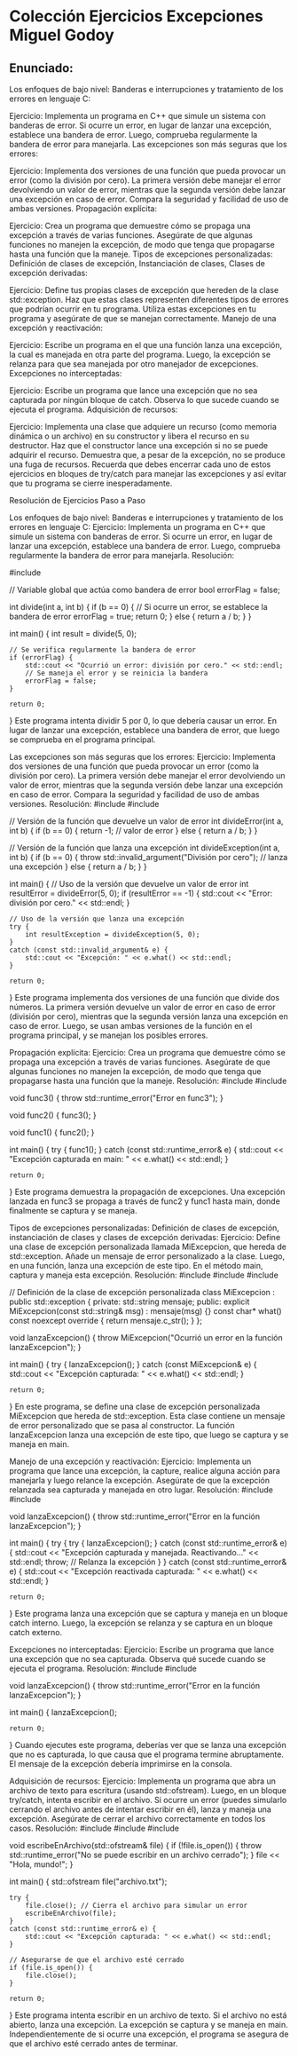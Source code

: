 # Colección Ejercicios Excepciones Miguel Godoy

## Enunciado:
Los enfoques de bajo nivel: Banderas e interrupciones y tratamiento de los errores en lenguaje C:

Ejercicio: Implementa un programa en C++ que simule un sistema con banderas de error. Si ocurre un error, en lugar de lanzar una excepción, establece una bandera de error. Luego, comprueba regularmente la bandera de error para manejarla.
Las excepciones son más seguras que los errores:

Ejercicio: Implementa dos versiones de una función que pueda provocar un error (como la división por cero). La primera versión debe manejar el error devolviendo un valor de error, mientras que la segunda versión debe lanzar una excepción en caso de error. Compara la seguridad y facilidad de uso de ambas versiones.
Propagación explícita:

Ejercicio: Crea un programa que demuestre cómo se propaga una excepción a través de varias funciones. Asegúrate de que algunas funciones no manejen la excepción, de modo que tenga que propagarse hasta una función que la maneje.
Tipos de excepciones personalizadas: Definición de clases de excepción, Instanciación de clases, Clases de excepción derivadas:

Ejercicio: Define tus propias clases de excepción que hereden de la clase std::exception. Haz que estas clases representen diferentes tipos de errores que podrían ocurrir en tu programa. Utiliza estas excepciones en tu programa y asegúrate de que se manejan correctamente.
Manejo de una excepción y reactivación:

Ejercicio: Escribe un programa en el que una función lanza una excepción, la cual es manejada en otra parte del programa. Luego, la excepción se relanza para que sea manejada por otro manejador de excepciones.
Excepciones no interceptadas:

Ejercicio: Escribe un programa que lance una excepción que no sea capturada por ningún bloque de catch. Observa lo que sucede cuando se ejecuta el programa.
Adquisición de recursos:

Ejercicio: Implementa una clase que adquiere un recurso (como memoria dinámica o un archivo) en su constructor y libera el recurso en su destructor. Haz que el constructor lance una excepción si no se puede adquirir el recurso. Demuestra que, a pesar de la excepción, no se produce una fuga de recursos.
Recuerda que debes encerrar cada uno de estos ejercicios en bloques de try/catch para manejar las excepciones y así evitar que tu programa se cierre inesperadamente.

Resolución de Ejercicios Paso a Paso

Los enfoques de bajo nivel: Banderas e interrupciones y tratamiento de los errores en lenguaje C:
Ejercicio: Implementa un programa en C++ que simule un sistema con banderas de error. Si ocurre un error, en lugar de lanzar una excepción, establece una bandera de error. Luego, comprueba regularmente la bandera de error para manejarla.
Resolución:

#include<iostream>

// Variable global que actúa como bandera de error
bool errorFlag = false;

int divide(int a, int b) {
    if (b == 0) {
        // Si ocurre un error, se establece la bandera de error
        errorFlag = true;
        return 0;
    }
    else {
        return a / b;
    }
}

int main() {
    int result = divide(5, 0);

    // Se verifica regularmente la bandera de error
    if (errorFlag) {
        std::cout << "Ocurrió un error: división por cero." << std::endl;
        // Se maneja el error y se reinicia la bandera
        errorFlag = false;
    }

    return 0;
}
Este programa intenta dividir 5 por 0, lo que debería causar un error. En lugar de lanzar una excepción, establece una bandera de error, que luego se comprueba en el programa principal.

Las excepciones son más seguras que los errores:
Ejercicio: Implementa dos versiones de una función que pueda provocar un error (como la división por cero). La primera versión debe manejar el error devolviendo un valor de error, mientras que la segunda versión debe lanzar una excepción en caso de error. Compara la seguridad y facilidad de uso de ambas versiones.
Resolución:
#include<iostream>
#include<stdexcept>

// Versión de la función que devuelve un valor de error
int divideError(int a, int b) {
    if (b == 0) {
        return -1; // valor de error
    }
    else {
        return a / b;
    }
}

// Versión de la función que lanza una excepción
int divideException(int a, int b) {
    if (b == 0) {
        throw std::invalid_argument("División por cero"); // lanza una excepción
    }
    else {
        return a / b;
    }
}

int main() {
    // Uso de la versión que devuelve un valor de error
    int resultError = divideError(5, 0);
    if (resultError == -1) {
        std::cout << "Error: división por cero." << std::endl;
    }

    // Uso de la versión que lanza una excepción
    try {
        int resultException = divideException(5, 0);
    }
    catch (const std::invalid_argument& e) {
        std::cout << "Excepción: " << e.what() << std::endl;
    }

    return 0;
}
Este programa implementa dos versiones de una función que divide dos números. La primera versión devuelve un valor de error en caso de error (división por cero), mientras que la segunda versión lanza una excepción en caso de error. Luego, se usan ambas versiones de la función en el programa principal, y se manejan los posibles errores.

Propagación explícita:
Ejercicio: Crea un programa que demuestre cómo se propaga una excepción a través de varias funciones. Asegúrate de que algunas funciones no manejen la excepción, de modo que tenga que propagarse hasta una función que la maneje.
Resolución:
#include<iostream>
#include<stdexcept>

void func3() {
    throw std::runtime_error("Error en func3");
}

void func2() {
    func3();
}

void func1() {
    func2();
}

int main() {
    try {
        func1();
    }
    catch (const std::runtime_error& e) {
        std::cout << "Excepción capturada en main: " << e.what() << std::endl;
    }

    return 0;
}
Este programa demuestra la propagación de excepciones. Una excepción lanzada en func3 se propaga a través de func2 y func1 hasta main, donde finalmente se captura y se maneja.

Tipos de excepciones personalizadas: Definición de clases de excepción, instanciación de clases y clases de excepción derivadas:
Ejercicio: Define una clase de excepción personalizada llamada MiExcepcion, que hereda de std::exception. Añade un mensaje de error personalizado a la clase. Luego, en una función, lanza una excepción de este tipo. En el método main, captura y maneja esta excepción.
Resolución:
#include<iostream>
#include<exception>
#include<string>

// Definición de la clase de excepción personalizada
class MiExcepcion : public std::exception {
private:
    std::string mensaje;
public:
    explicit MiExcepcion(const std::string& msg) : mensaje(msg) {}
    const char* what() const noexcept override {
        return mensaje.c_str();
    }
};

void lanzaExcepcion() {
    throw MiExcepcion("Ocurrió un error en la función lanzaExcepcion");
}

int main() {
    try {
        lanzaExcepcion();
    }
    catch (const MiExcepcion& e) {
        std::cout << "Excepción capturada: " << e.what() << std::endl;
    }

    return 0;
}
En este programa, se define una clase de excepción personalizada MiExcepcion que hereda de std::exception. Esta clase contiene un mensaje de error personalizado que se pasa al constructor. La función lanzaExcepcion lanza una excepción de este tipo, que luego se captura y se maneja en main.

Manejo de una excepción y reactivación:
Ejercicio: Implementa un programa que lance una excepción, la capture, realice alguna acción para manejarla y luego relance la excepción. Asegúrate de que la excepción relanzada sea capturada y manejada en otro lugar.
Resolución:
#include<iostream>
#include<stdexcept>

void lanzaExcepcion() {
    throw std::runtime_error("Error en la función lanzaExcepcion");
}

int main() {
    try {
        try {
            lanzaExcepcion();
        }
        catch (const std::runtime_error& e) {
            std::cout << "Excepción capturada y manejada. Reactivando..." << std::endl;
            throw; // Relanza la excepción
        }
    }
    catch (const std::runtime_error& e) {
        std::cout << "Excepción reactivada capturada: " << e.what() << std::endl;
    }

    return 0;
}
Este programa lanza una excepción que se captura y maneja en un bloque catch interno. Luego, la excepción se relanza y se captura en un bloque catch externo.

Excepciones no interceptadas:
Ejercicio: Escribe un programa que lance una excepción que no sea capturada. Observa qué sucede cuando se ejecuta el programa.
Resolución:
#include<iostream>
#include<stdexcept>

void lanzaExcepcion() {
    throw std::runtime_error("Error en la función lanzaExcepcion");
}

int main() {
    lanzaExcepcion();

    return 0;
}
Cuando ejecutes este programa, deberías ver que se lanza una excepción que no es capturada, lo que causa que el programa termine abruptamente. El mensaje de la excepción debería imprimirse en la consola.

Adquisición de recursos:
Ejercicio: Implementa un programa que abra un archivo de texto para escritura (usando std::ofstream). Luego, en un bloque try/catch, intenta escribir en el archivo. Si ocurre un error (puedes simularlo cerrando el archivo antes de intentar escribir en él), lanza y maneja una excepción. Asegúrate de cerrar el archivo correctamente en todos los casos.
Resolución:
#include<iostream>
#include<stdexcept>
#include<fstream>

void escribeEnArchivo(std::ofstream& file) {
    if (!file.is_open()) {
        throw std::runtime_error("No se puede escribir en un archivo cerrado");
    }
    file << "Hola, mundo!";
}

int main() {
    std::ofstream file("archivo.txt");
    
    try {
        file.close(); // Cierra el archivo para simular un error
        escribeEnArchivo(file);
    }
    catch (const std::runtime_error& e) {
        std::cout << "Excepción capturada: " << e.what() << std::endl;
    }

    // Asegurarse de que el archivo esté cerrado
    if (file.is_open()) {
        file.close();
    }

    return 0;
}
Este programa intenta escribir en un archivo de texto. Si el archivo no está abierto, lanza una excepción. La excepción se captura y se maneja en main. Independientemente de si ocurre una excepción, el programa se asegura de que el archivo esté cerrado antes de terminar.

